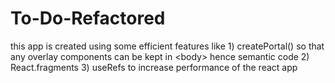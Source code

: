 # To-Do-Refactored
this app is created using some efficient features like 1)  createPortal() so that any overlay components can be kept in &lt;body> hence semantic code 2) React.fragments 3) useRefs to increase performance of the react app
